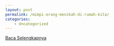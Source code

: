```yaml
---
layout: post
permalink: /mimpi-orang-menikah-di-rumah-kita/
categories:
    - Uncategorized
---
```


[Baca Selengkapnya](/02)